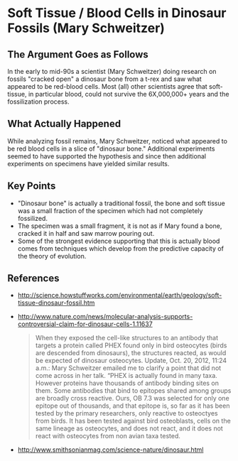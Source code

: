 # Soft Tissue / Blood Cells in Dinosaur Fossils (Mary Schweitzer)

## The Argument Goes as Follows

In the early to mid-90s a scientist (Mary Schweitzer) doing research on fossils "cracked open" a dinosaur bone from a t-rex and saw what appeared to be red-blood cells.  Most (all) other scientists agree that soft-tissue, in particular blood, could not survive the 6X,000,000+ years and the fossilization process.

## What Actually Happened

While analyzing fossil remains, Mary Schweitzer, noticed what appeared to be red blood cells in a slice of "dinosaur bone."  Additional experiments seemed to have supported the hypothesis and since then additional experiments on specimens have yielded similar results.

## Key Points

- "Dinosaur bone" is actually a traditional fossil, the bone and soft tissue was a small fraction of the specimen which had not completely fossilized.
- The specimen was a small fragment, it is not as if Mary found a bone, cracked it in half and saw marrow pouring out.
- Some of the strongest evidence supporting that this is actually blood comes from techniques which develop from the predictive capacity of the theory of evolution.

## References

- http://science.howstuffworks.com/environmental/earth/geology/soft-tissue-dinosaur-fossil.htm

- http://www.nature.com/news/molecular-analysis-supports-controversial-claim-for-dinosaur-cells-1.11637

	> When they exposed the cell-like structures to an antibody that targets a protein called PHEX found only in bird osteocytes (birds are descended from dinosaurs), the structures reacted, as would be expected of dinosaur osteocytes.  Update, Oct. 20, 2012, 11:24 a.m.: Mary Schweitzer emailed me to clarify a point that did not come across in her talk. “PHEX is actually found in many taxa. However proteins have thousands of antibody binding sites on them. Some antibodies that bind to epitopes shared among groups are broadly cross reactive. Ours, OB 7.3 was selected for only one epitope out of thousands, and that epitope is, so far as it has been tested by the primary researchers, only reactive to osteoctyes from birds. It has been tested against bird osteoblasts, cells on the same lineage as osteocytes, and does not react, and it does not react with osteocytes from non avian taxa tested.

- http://www.smithsonianmag.com/science-nature/dinosaur.html

